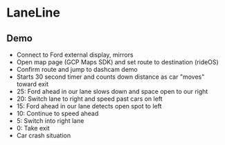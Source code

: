 # LaneLine

## Demo

- Connect to Ford external display, mirrors
- Open map page (GCP Maps SDK) and set route to destination (rideOS)
- Confirm route and jump to dashcam demo
- Starts 30 second timer and counts down distance as car "moves" toward exit
- 25: Ford ahead in our lane slows down and space open to our right
- 20: Switch lane to right and speed past cars on left
- 15: Ford ahead in our lane detects open spot to left
- 10: Continue to speed ahead
- 5: Switch into right lane
- 0: Take exit
- Car crash situation